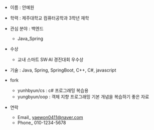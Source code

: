 * 이름 : 안예원
* 학력 : 제주대학교 컴퓨터공학과 3학년 재학
* 관심 분야 : 백엔드
  * Java_Spring
* 수상
  * 교내 스마트 SW·AI 경진대회 우수상
* 기술 : Java, Spring, SpringBoot, C++, C#, javascript

* fork
  * yunhbyun/cs : c# 프로그래밍 복습용
  * yungbyun/oop : 객체 지향 프로그래밍 기본 개념을 복습하기 좋은 자료



* 연락
  * Email_ yaewon0411@naver.com
  * Phone_ 010-1234-5678

